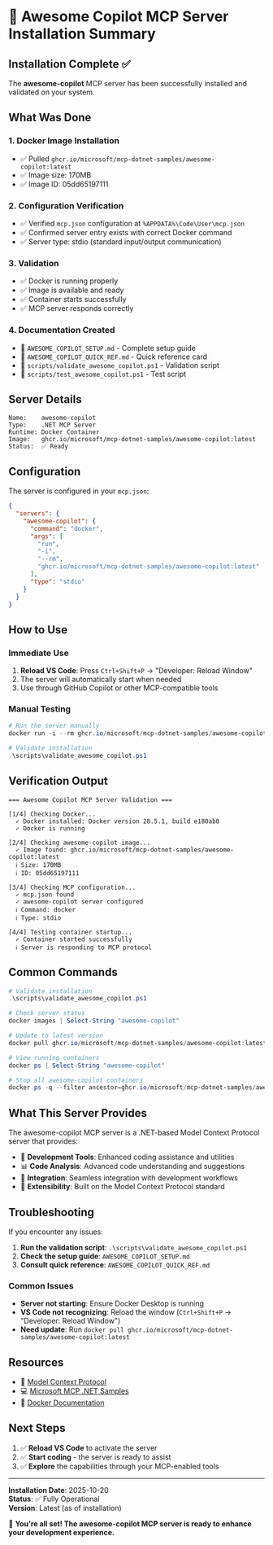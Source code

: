 # 🎉 Awesome Copilot MCP Server Installation Summary

## Installation Complete ✅

The **awesome-copilot** MCP server has been successfully installed and validated on your system.

## What Was Done

### 1. Docker Image Installation
- ✅ Pulled `ghcr.io/microsoft/mcp-dotnet-samples/awesome-copilot:latest`
- ✅ Image size: 170MB
- ✅ Image ID: 05dd65197111

### 2. Configuration Verification
- ✅ Verified `mcp.json` configuration at `%APPDATA%\Code\User\mcp.json`
- ✅ Confirmed server entry exists with correct Docker command
- ✅ Server type: stdio (standard input/output communication)

### 3. Validation
- ✅ Docker is running properly
- ✅ Image is available and ready
- ✅ Container starts successfully
- ✅ MCP server responds correctly

### 4. Documentation Created
- 📄 `AWESOME_COPILOT_SETUP.md` - Complete setup guide
- 📄 `AWESOME_COPILOT_QUICK_REF.md` - Quick reference card
- 📄 `scripts/validate_awesome_copilot.ps1` - Validation script
- 📄 `scripts/test_awesome_copilot.ps1` - Test script

## Server Details

```
Name:    awesome-copilot
Type:    .NET MCP Server
Runtime: Docker Container
Image:   ghcr.io/microsoft/mcp-dotnet-samples/awesome-copilot:latest
Status:  ✅ Ready
```

## Configuration

The server is configured in your `mcp.json`:

```json
{
  "servers": {
    "awesome-copilot": {
      "command": "docker",
      "args": [
        "run",
        "-i",
        "--rm",
        "ghcr.io/microsoft/mcp-dotnet-samples/awesome-copilot:latest"
      ],
      "type": "stdio"
    }
  }
}
```

## How to Use

### Immediate Use
1. **Reload VS Code**: Press `Ctrl+Shift+P` → "Developer: Reload Window"
2. The server will automatically start when needed
3. Use through GitHub Copilot or other MCP-compatible tools

### Manual Testing
```powershell
# Run the server manually
docker run -i --rm ghcr.io/microsoft/mcp-dotnet-samples/awesome-copilot:latest

# Validate installation
.\scripts\validate_awesome_copilot.ps1
```

## Verification Output

```
=== Awesome Copilot MCP Server Validation ===

[1/4] Checking Docker...
  ✓ Docker installed: Docker version 28.5.1, build e180ab8
  ✓ Docker is running

[2/4] Checking awesome-copilot image...
  ✓ Image found: ghcr.io/microsoft/mcp-dotnet-samples/awesome-copilot:latest
  ℹ Size: 170MB
  ℹ ID: 05dd65197111

[3/4] Checking MCP configuration...
  ✓ mcp.json found
  ✓ awesome-copilot server configured
  ℹ Command: docker
  ℹ Type: stdio

[4/4] Testing container startup...
  ✓ Container started successfully
  ℹ Server is responding to MCP protocol
```

## Common Commands

```powershell
# Validate installation
.\scripts\validate_awesome_copilot.ps1

# Check server status
docker images | Select-String "awesome-copilot"

# Update to latest version
docker pull ghcr.io/microsoft/mcp-dotnet-samples/awesome-copilot:latest

# View running containers
docker ps | Select-String "awesome-copilot"

# Stop all awesome-copilot containers
docker ps -q --filter ancestor=ghcr.io/microsoft/mcp-dotnet-samples/awesome-copilot:latest | ForEach-Object { docker stop $_ }
```

## What This Server Provides

The awesome-copilot MCP server is a .NET-based Model Context Protocol server that provides:

- 🔧 **Development Tools**: Enhanced coding assistance and utilities
- 📊 **Code Analysis**: Advanced code understanding and suggestions
- 🔗 **Integration**: Seamless integration with development workflows
- 🚀 **Extensibility**: Built on the Model Context Protocol standard

## Troubleshooting

If you encounter any issues:

1. **Run the validation script**: `.\scripts\validate_awesome_copilot.ps1`
2. **Check the setup guide**: `AWESOME_COPILOT_SETUP.md`
3. **Consult quick reference**: `AWESOME_COPILOT_QUICK_REF.md`

### Common Issues

- **Server not starting**: Ensure Docker Desktop is running
- **VS Code not recognizing**: Reload the window (`Ctrl+Shift+P` → "Developer: Reload Window")
- **Need update**: Run `docker pull ghcr.io/microsoft/mcp-dotnet-samples/awesome-copilot:latest`

## Resources

- 📖 [Model Context Protocol](https://modelcontextprotocol.io/)
- 💻 [Microsoft MCP .NET Samples](https://github.com/microsoft/mcp-dotnet-samples)
- 🐳 [Docker Documentation](https://docs.docker.com/)

## Next Steps

1. ✅ **Reload VS Code** to activate the server
2. ✅ **Start coding** - the server is ready to assist
3. ✅ **Explore** the capabilities through your MCP-enabled tools

---

**Installation Date**: 2025-10-20  
**Status**: ✅ Fully Operational  
**Version**: Latest (as of installation)

🎉 **You're all set! The awesome-copilot MCP server is ready to enhance your development experience.**
